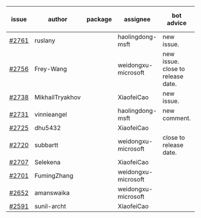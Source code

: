 | issue | author | package | assignee | bot advice | created date of issue | target release date | date from target |
| ------ | ------ | ------ | ------ | ------ | ------ | ------ | :-----: |
| [#2761](https://github.com/Azure/sdk-release-request/issues/2761) | ruslany |  | haolingdong-msft | new issue. | 05-05 | 05-19 |  |
| [#2756](https://github.com/Azure/sdk-release-request/issues/2756) | Frey-Wang |  | weidongxu-microsoft | new issue. close to release date.  | 05-05 | 05-12 | 2 |
| [#2738](https://github.com/Azure/sdk-release-request/issues/2738) | MikhailTryakhov |  | XiaofeiCao | new issue. | 04-25 | 05-02 |  |
| [#2731](https://github.com/Azure/sdk-release-request/issues/2731) | vinnieangel |  | haolingdong-msft | new comment. | 04-21 | 05-05 |  |
| [#2725](https://github.com/Azure/sdk-release-request/issues/2725) | dhu5432 |  | XiaofeiCao |  | 04-21 | 05-02 |  |
| [#2720](https://github.com/Azure/sdk-release-request/issues/2720) | subbartt |  | weidongxu-microsoft | close to release date.  | 04-20 | 05-09 | 0 |
| [#2707](https://github.com/Azure/sdk-release-request/issues/2707) | Selekena |  | XiaofeiCao |  | 04-15 | 05-02 |  |
| [#2701](https://github.com/Azure/sdk-release-request/issues/2701) | FumingZhang |  | weidongxu-microsoft |  | 04-15 | 04-19 |  |
| [#2652](https://github.com/Azure/sdk-release-request/issues/2652) | amanswaika |  | weidongxu-microsoft |  | 04-01 | 04-11 |  |
| [#2591](https://github.com/Azure/sdk-release-request/issues/2591) | sunil-archt |  | XiaofeiCao |  | 03-21 | 05-02 |  |
